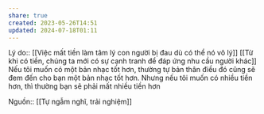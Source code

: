 ```yaml
---
share: true
created: 2023-05-26T14:51
updated: 2024-07-18T01:11
---
```

Lý do:: [[Việc mất tiền làm tâm lý con người bị đau dù có thể nó vô lý]]
[[Từ khi có tiền, chúng ta mới có sự cạnh tranh để đáp ứng nhu cầu người khác]]
Nếu tôi muốn có một bản nhạc tốt hơn, thường tự bản thân điều đó cũng sẽ đem đến cho bạn một bản nhạc tốt hơn. Nhưng nếu tôi muốn có nhiều tiền hơn, thì thường bạn sẽ phải mất nhiều tiền hơn

Nguồn:: [[Tự ngẫm nghĩ, trải nghiệm]]